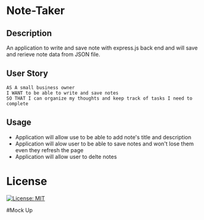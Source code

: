 # Note-Taker

## Description
An application to write and save note with express.js back end and will save and rerieve note data from JSON file.


## User Story

```
AS A small business owner
I WANT to be able to write and save notes
SO THAT I can organize my thoughts and keep track of tasks I need to complete
```


## Usage

* Application will allow use to be able to add note's title and description 
* Application will alow user to be able to save notes and won't lose them even they refresh the page
* Application will allow user to delte notes

# License

[![License: MIT](https://img.shields.io/badge/License-MIT-yellow.svg)](https://opensource.org/licenses/MIT)

#Mock Up
